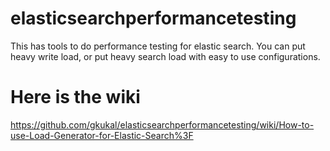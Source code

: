 # elasticsearchperformancetesting
This has tools to do performance testing for elastic search. You can put heavy write load, or put heavy search load with easy to use configurations.
# Here is the wiki
https://github.com/gkukal/elasticsearchperformancetesting/wiki/How-to-use-Load-Generator-for-Elastic-Search%3F
